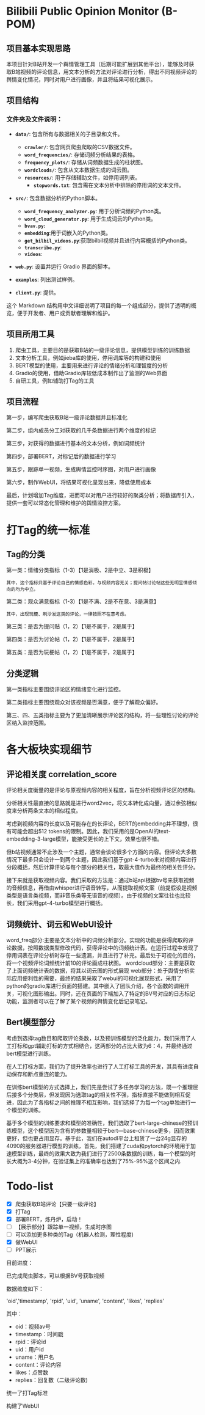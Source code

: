 # Bilibili Public Opinion Monitor (B-POM)

## 项目基本实现思路

本项目针对B站开发一个舆情管理工具（后期可能扩展到其他平台），能够及时获取B站视频的评论信息，用文本分析的方法对评论进行分析，得出不同视频评论的舆情变化情况，同时对用户进行画像，并且将结果可视化展示。

## 项目结构

### 文件夹及文件说明：

- **`data/`**: 包含所有与数据相关的子目录和文件。

  - **`crawler/`**: 包含网页爬虫爬取的CSV数据文件。
  - **`word_frequencies/`**: 存储词频分析结果的表格。
  - **`frequency_plots/`**: 存储从词频数据生成的柱状图。
  - **`wordclouds/`**: 包含从文本数据生成的词云图。
  - **`resources/`**: 用于存储辅助文件，如停用词列表。
    - **`stopwords.txt`**: 包含需在文本分析中排除的停用词的文本文件。
- **`src/`**: 包含数据分析的Python脚本。

  - **`word_frequency_analyzer.py`**: 用于分析词频的Python类。
  - **`word_cloud_generator.py`**: 用于生成词云的Python类。
  - **`bvav.py`:**
  - **`embedding`**:用于词嵌入的Python类。
  - **`get_bilbil_videos.py`**:获取bilbil视频并且进行内容概括的Python类。
  - **`transcribe.py`**:
  - **`videos`**:
- **`web.py`**: 设置并运行 Gradio 界面的脚本。
- **`examples`**: 列出测试样例。
- **`client.py`**: 提供。

这个 Markdown 结构用中文详细说明了项目的每一个组成部分，提供了透明的概览，便于开发者、用户或贡献者理解和维护。

## 项目所用工具

1. 爬虫工具，主要目的是获取B站的一级评论信息，提供模型训练的训练数据
2. 文本分析工具，例如jieba库的使用，停用词库等的构建和使用
3. BERT模型的使用，主要用来进行评论的情绪分析和理智度的分析
4. Gradio的使用，借助Gradio库较低成本制作出了监测的Web界面
5. 自研工具，例如辅助打Tag的工具

## 项目流程

第一步，编写爬虫获取B站一级评论数据并且标准化

第二步，组内成员分工对获取的几千条数据进行两个维度的标记

第三步，对获得的数据进行基本的文本分析，例如词频统计

第四步，部署BERT，对标记后的数据进行学习

第五步，跟踪单一视频，生成舆情监控时序图，对用户进行画像

第六步，制作WebUI，将结果可视化呈现出来，降低使用成本

最后，计划增加Tag维度，进而可以对用户进行较好的聚类分析；将数据库引入，提供一套可以常态化管理和维护的舆情监控方案。

# 打Tag的统一标准

## Tag的分类

第一类：情绪分类指标（1-3）【1是消极、2是中立、3是积极】

    其中，这个指标只基于评论自己的情感色彩，与视频内容无关；提问帖讨论帖这些无明显情感倾向的均为中立。

第二类：观众满意指标（1-3）【1是不满、2是不在意、3是满意】

    其中，出现玩梗、刷沙发这类的评论，一律按照不在意考虑。

第三类：是否为提问贴（1，2）【1是不属于，2是属于】

第四类：是否为讨论帖（1，2）【1是不属于，2是属于】

第五类：是否为玩梗帖（1，2）【1是不属于，2是属于】

## 分类逻辑

第一类指标主要围绕评论区的情绪变化进行监控。

第二类指标主要围绕观众对该视频是否满意，便于了解观众偏好。

第三、四、五类指标主要为了更加清晰展示评论区的结构，将一些理性讨论的评论区纳入监控范围。

# 各大板块实现细节

## 评论相关度 correlation_score

评论相关度衡量的是评论与原视频内容的相关程度，旨在分析视频评论区的结构。

分析相关性最直接的思路就是进行word2vec，将文本转化成向量，通过余弦相似度来分析两条文本的相似程度。

考虑到视频内容的长度以及可能存在的长评论，BERT的embedding并不理想，很有可能会超出512 tokens的限制。因此，我们采用的是OpenAI的text-embedding-3-large模型，能接受更长的上下文，效果也很不错。

但b站视频通常不止涉及一个主题，通常会谈论很多个方面的内容。但评论大多数情况下最多只会设计一到两个主题，因此我们基于gpt-4-turbo来对视频内容进行分段概括，然后计算评论与每个部分的相关性，取最大值作为最终的相关性评分。

接下来就是获取视频内容。我们采取的方法是：通过b站api根据bv号来获取视频的音频信息，再借由whisper进行语音转写，从而提取视频文案（前提假设是视频类型是语言类视频，而非音乐类等无语音的视频）。由于视频的文案往往也比较长，我们采用gpt-4-turbo模型进行概括。

## 词频统计、词云和WebUI设计

word_freq部分:主要是文本分析中的词频分析部分。实现的功能是获得爬取的评论数据，按照数据类型修改代码，获得评论中的词频统计表。在运行过程中发现了停用词表在评论分析时存在一些遗漏，并且进行了补充。最后处于可视化的目的，将一个视频评论词频统计前10的评论画成柱状图。
wordcloud部分：主要是获取了上面词频统计表的数据，将其以词云图的形式展现
web部分：处于舆情分析实际应用便利性的需要，最终的结果采取了webui的可视化展现形式，采用了python的gradio库进行页面的搭建。其中嵌入了团队介绍，各个函数的调用开关，可视化图形输出。同时，还在页面的下端加入了特定的BV号对应的日志标记功能，监测者可以在了解了某个视频的舆情变化后记录笔记。

## Bert模型部分

考虑到选择tag数目和爬取评论条数，以及预训练模型的泛化能力，我们采用了人工打标和gpt辅助打标的方式相结合，这两部分的占比大致为6：4，并最终通过bert模型进行训练。

在人工打标方面，我们为了提升效率也进行了人工打标工具的开发，其具有进度自动保存和断点重连的能力。

在训练bert模型的方式选择上，我们先是尝试了多任务学习的方法，既一个推理层后接多个分类层，但发现因为选取tag的相关性不强，指标直接不能做到相互促进，因此为了各指标之间的推理不相互影响，我们选择了为每一个tag单独进行一个模型的训练。

基于多个模型的训练要求和模型的准确性，我们选取了bert-large-chinese的预训练模型，这个模型因为含有的参数量相较于bert—base-chinese更多，因而效果更好，但也更占用显存。基于此，我们在autodl平台上租赁了一台24g显存的4090的服务器进行模型的训练，首先，我们搭建了cuda和pytorch的环境用于加速模型训练，最终的效果大致为我们进行了2500条数据的训练，每一个模型的时长大概为3-4分钟，在验证集上的准确率也达到了75%-95%这个区间之内.


# Todo-list

- [X] 爬虫获取B站评论【只要一级评论】
- [X] 打Tag
- [X] 部署BERT，炼丹炉，启动！
- [ ] 【展示部分】跟踪单一视频，生成时序图
- [ ] 可以添加更多种类的Tag（机器人检测，理性程度)
- [X] 做WebUI
- [ ] PPT展示

目前进度：

已完成爬虫脚本，可以根据BV号获取视频

数据维度如下：

'oid','timestamp', 'rpid', 'uid', 'uname', 'content', 'likes', 'replies'

其中：

- oid：视频av号
- timestamp：时间戳
- rpid：评论id
- uid：用户id
- uname：用户名
- content：评论内容
- likes：点赞数
- replies：回复数（二级评论数)

统一了打Tag标准

构建了WebUI
